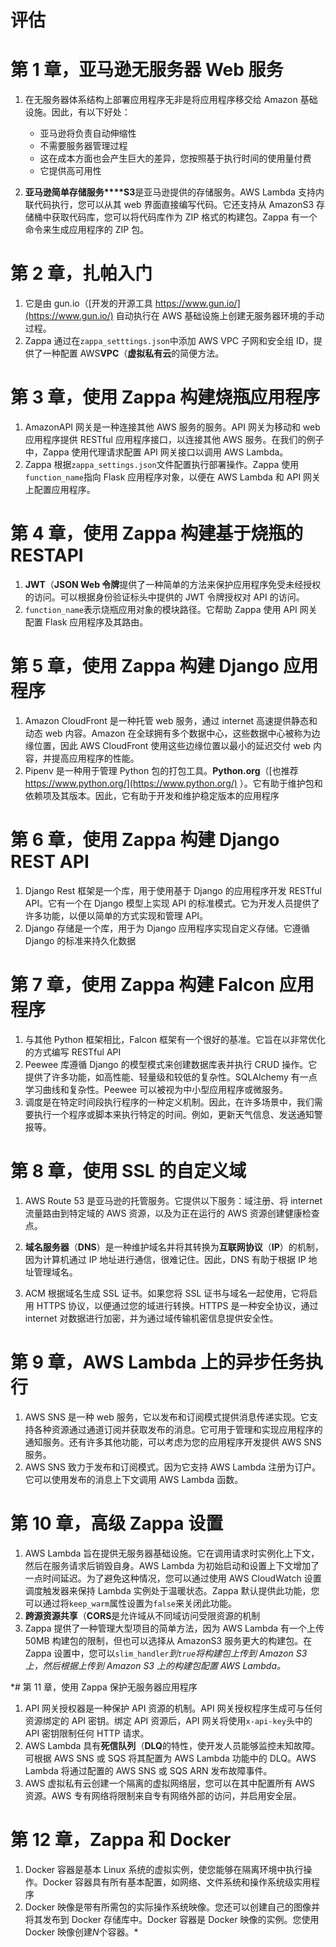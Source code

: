 # 评估

# 第 1 章，亚马逊无服务器 Web 服务

1.  在无服务器体系结构上部署应用程序无非是将应用程序移交给 Amazon 基础设施。因此，有以下好处：
    *   亚马逊将负责自动伸缩性
    *   不需要服务器管理过程
    *   这在成本方面也会产生巨大的差异，您按照基于执行时间的使用量付费
    *   它提供高可用性

2.  **亚马逊简单存储服务****S3**是亚马逊提供的存储服务。AWS Lambda 支持内联代码执行，您可以从其 web 界面直接编写代码。它还支持从 AmazonS3 存储桶中获取代码库，您可以将代码库作为 ZIP 格式的构建包。Zappa 有一个命令来生成应用程序的 ZIP 包。

# 第 2 章，扎帕入门

1.  它是由 gun.io（[开发的开源工具 https://www.gun.io/](https://www.gun.io/) 自动执行在 AWS 基础设施上创建无服务器环境的手动过程。
2.  Zappa 通过在`zappa_setttings.json`中添加 AWS VPC 子网和安全组 ID，提供了一种配置 AWS**VPC**（**虚拟私有云**的简便方法。

# 第 3 章，使用 Zappa 构建烧瓶应用程序

1.  AmazonAPI 网关是一种连接其他 AWS 服务的服务。API 网关为移动和 web 应用程序提供 RESTful 应用程序接口，以连接其他 AWS 服务。在我们的例子中，Zappa 使用代理请求配置 API 网关接口以调用 AWS Lambda。
2.  Zappa 根据`zappa_settings.json`文件配置执行部署操作。Zappa 使用`function_name`指向 Flask 应用程序对象，以便在 AWS Lambda 和 API 网关上配置应用程序。

# 第 4 章，使用 Zappa 构建基于烧瓶的 RESTAPI

1.  **JWT**（**JSON Web 令牌**提供了一种简单的方法来保护应用程序免受未经授权的访问。可以根据身份验证标头中提供的 JWT 令牌授权对 API 的访问。
2.  `function_name`表示烧瓶应用对象的模块路径。它帮助 Zappa 使用 API 网关配置 Flask 应用程序及其路由。

# 第 5 章，使用 Zappa 构建 Django 应用程序

1.  Amazon CloudFront 是一种托管 web 服务，通过 internet 高速提供静态和动态 web 内容。Amazon 在全球拥有多个数据中心，这些数据中心被称为边缘位置，因此 AWS CloudFront 使用这些边缘位置以最小的延迟交付 web 内容，并提高应用程序的性能。
2.  Pipenv 是一种用于管理 Python 包的打包工具。**Python.org**（[也推荐 https://www.python.org/](https://www.python.org/) ）。它有助于维护包和依赖项及其版本。因此，它有助于开发和维护稳定版本的应用程序

# 第 6 章，使用 Zappa 构建 Django REST API

1.  Django Rest 框架是一个库，用于使用基于 Django 的应用程序开发 RESTful API。它有一个在 Django 模型上实现 API 的标准模式。它为开发人员提供了许多功能，以便以简单的方式实现和管理 API。
2.  Django 存储是一个库，用于为 Django 应用程序实现自定义存储。它遵循 Django 的标准来持久化数据

# 第 7 章，使用 Zappa 构建 Falcon 应用程序

1.  与其他 Python 框架相比，Falcon 框架有一个很好的基准。它旨在以非常优化的方式编写 RESTful API
2.  Peewee 库遵循 Django 的模型模式来创建数据库表并执行 CRUD 操作。它提供了许多功能，如高性能、轻量级和较低的复杂性。SQLAlchemy 有一点学习曲线和复杂性。Peewee 可以被视为中小型应用程序或微服务。
3.  调度是在特定时间段执行程序的一种定义机制。因此，在许多场景中，我们需要执行一个程序或脚本来执行特定的时间。例如，更新天气信息、发送通知警报等。

# 第 8 章，使用 SSL 的自定义域

1.  AWS Route 53 是亚马逊的托管服务。它提供以下服务：域注册、将 internet 流量路由到特定域的 AWS 资源，以及为正在运行的 AWS 资源创建健康检查点。
2.  **域名服务器**（**DNS**）是一种维护域名并将其转换为**互联网协议**（**IP**）的机制，因为计算机通过 IP 地址进行通信，很难记住。因此，DNS 有助于根据 IP 地址管理域名。

3.  ACM 根据域名生成 SSL 证书。如果您将 SSL 证书与域名一起使用，它将启用 HTTPS 协议，以便通过您的域进行转换。HTTPS 是一种安全协议，通过 internet 对数据进行加密，并为通过域传输机密信息提供安全性。

# 第 9 章，AWS Lambda 上的异步任务执行

1.  AWS SNS 是一种 web 服务，它以发布和订阅模式提供消息传递实现。它支持各种资源通过通道订阅并获取发布的消息。它可用于管理和实现应用程序的通知服务。还有许多其他功能，可以考虑为您的应用程序开发提供 AWS SNS 服务。
2.  AWS SNS 致力于发布和订阅模式。因为它支持 AWS Lambda 注册为订户。它可以使用发布的消息上下文调用 AWS Lambda 函数。

# 第 10 章，高级 Zappa 设置

1.  AWS Lambda 旨在提供无服务器基础设施。它在调用请求时实例化上下文，然后在服务请求后销毁自身。AWS Lambda 为初始启动和设置上下文增加了一点时间延迟。为了避免这种情况，您可以通过使用 AWS CloudWatch 设置调度触发器来保持 Lambda 实例处于温暖状态。Zappa 默认提供此功能，您可以通过将`keep_warm`属性设置为`false`来关闭此功能。
2.  **跨源资源共享**（**CORS**是允许域从不同域访问受限资源的机制
3.  Zappa 提供了一种管理大型项目的简单方法，因为 AWS Lambda 有一个上传 50MB 构建包的限制，但也可以选择从 AmazonS3 服务更大的构建包。在 Zappa 设置中，您可以`slim_handler`*到`true`将构建包上传到 Amazon S3 上，然后根据上传到 Amazon S3 上的构建包配置 AWS Lambda。*

 *# 第 11 章，使用 Zappa 保护无服务器应用程序

1.  API 网关授权器是一种保护 API 资源的机制。API 网关授权程序生成可与任何资源绑定的 API 密钥。绑定 API 资源后，API 网关将使用`x-api-key`头中的 API 密钥限制任何 HTTP 请求。
2.  AWS Lambda 具有**死信队列**（**DLQ**的特性，使开发人员能够监控未知故障。可根据 AWS SNS 或 SQS 将其配置为 AWS Lambda 功能中的 DLQ。AWS Lambda 将通过配置的 AWS SNS 或 SQS ARN 发布故障事件。
3.  AWS 虚拟私有云创建一个隔离的虚拟网络层，您可以在其中配置所有 AWS 资源。AWS 专有网络将限制来自专有网络外部的访问，并启用安全层。

# 第 12 章，Zappa 和 Docker

1.  Docker 容器是基本 Linux 系统的虚拟实例，使您能够在隔离环境中执行操作。Docker 容器具有所有基本配置，如网络、文件系统和操作系统级实用程序
2.  Docker 映像是带有所需包的实际操作系统映像。您还可以创建自己的图像并将其发布到 Docker 存储库中。Docker 容器是 Docker 映像的实例。您使用 Docker 映像创建*N*个容器。*